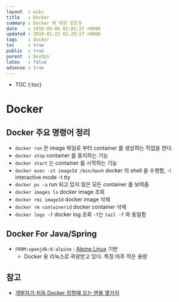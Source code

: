 ```yaml
---
layout  : wiki
title   : Docker
summary : Docker 에 대한 모든것 
date    : 2018-09-06 02:01:37 +0900
updated : 2019-01-22 02:29:17 +0900
tags    : docker
toc     : true
public  : true
parent  : DevOps
latex   : false
adsense : true
---
```

* TOC
{:toc}

# Docker

## Docker 주요 명령어 정리

* `docker run` 은 image 파일로 부터 container 를 생성하는 작업을 한다.
* `docker stop` container 를 중지하는 기능
* `docker start` 는 container 를 시작하는 기능
* `docker exec -it imageId /bin/bash` docker 의 shell 을 수행함, -i interactive mode -t tty 
* `docker ps -a` run 되고 있지 않은 모든 container 를 보여줌
* `docker images ls` docker image 조회
* `docker rmi imageId` docker image 삭제
* `docker rm containerid` docker container 삭제
* `docker logs -f` docker log 조회 `-f`는 `tail -f` 와 동일함


## Docker For Java/Spring

* `FROM:openjdk:8-alpine` : [Alpine Linux](https://alpinelinux.org/) 기반
	* Docker 용 리눅스로 곽광받고 있다. 특징 아주 작은 용량

## 참고
* [개발자가 처음 Docker 접할때 오는 멘붕 몇가지](https://www.popit.kr/%EA%B0%9C%EB%B0%9C%EC%9E%90%EA%B0%80-%EC%B2%98%EC%9D%8C-docker-%EC%A0%91%ED%95%A0%EB%95%8C-%EC%98%A4%EB%8A%94-%EB%A9%98%EB%B6%95-%EB%AA%87%EA%B0%80%EC%A7%80/)

